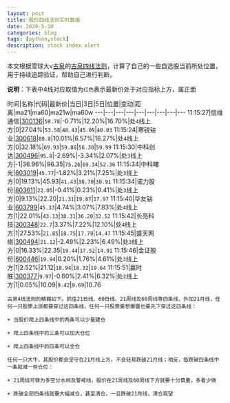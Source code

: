 ```yaml
---
layout: post
title: 股价四线法则实时数据
date: 2020-5-10
categories: blog
tags: [python,stock]
description: stock index alert
---
```



本文根据雪球大v[古泉](https://xueqiu.com/u/7148646888)的[古泉四线法则](https://xueqiu.com/7148646888/130498192)，计算了自己的一些自选股当前所处位置，用于持续追踪验证，帮助自己进行判断。

**说明**：下表中4线对应取值为`红色`表示最新价处于对应指标上方，属正面

时间|名称|代码|最新价|当日|3日|5日|位置|变动|距离|ma21|ma60|ma21w|ma60w
---|---|---|---|---|---|---|---|---
11:15:27|信维通信|[300136](https://xueqiu.com/S/SZ300136)|`58.78`|-0.71%|12.20%|16.70%|处`4`线上方|0|27.04%|`53.58`|`48.43`|`45.09`|`40.03`
11:15:24|寒锐钴业|[300618](https://xueqiu.com/S/SZ300618)|`80.8`|10.01%|6.57%|16.27%|处`4`线上方|0|32.18%|`69.93`|`59.88`|`56.30`|`59.99`
11:15:30|中科创达|[300496](https://xueqiu.com/S/SZ300496)|`95.8`|-2.69%|-3.34%|2.07%|处`3`线上方|-1|36.96%|96.35|`75.26`|`69.34`|`52.36`
11:15:34|中科曙光|[603019](https://xueqiu.com/S/SH603019)|`45.77`|-1.82%|3.21%|7.25%|处`3`线上方|0|19.13%|45.93|`41.43`|`38.70`|`30.91`
11:15:34|诺力股份|[603611](https://xueqiu.com/S/SH603611)|`22.05`|-0.41%|0.23%|0.41%|处`3`线上方|0|9.13%|22.20|`21.31`|`19.87`|`17.97`
11:15:40|华友钴业|[603799](https://xueqiu.com/S/SH603799)|`45.33`|4.74%|3.07%|7.83%|处`4`线上方|1|22.01%|`43.13`|`38.31`|`36.20`|`32.52`
11:15:42|长亮科技|[300348](https://xueqiu.com/S/SZ300348)|`22.7`|3.37%|7.22%|12.10%|处`4`线上方|1|27.53%|`21.85`|`18.75`|`17.79`|`14.47`
11:15:45|盛天网络|[300494](https://xueqiu.com/S/SZ300494)|`21.12`|-2.49%|2.23%|6.49%|处`3`线上方|0|16.33%|22.35|`19.44`|`17.52`|`14.91`
11:15:46|金证股份|[600446](https://xueqiu.com/S/SH600446)|`19.94`|0.20%|1.76%|4.61%|处`3`线上方|1|2.52%|21.12|`18.94`|`18.32`|`19.64`
11:15:51|赢时胜|[300377](https://xueqiu.com/S/SZ300377)|`9.97`|-0.60%|2.41%|6.32%|处`2`线上方|1|0.05%|10.09|`9.42`|`9.69`|10.76

```
古泉4线法则的精髓如下。抓住21日线、60日线、21周线及60周线等四条线，外加21月线，任何一只股票上涨都要穿过这四条线，任何一只股票要想爆雷也要先下穿过这四条线：

+ 当股价爬上四条线中的两条可以少量建仓

+ 爬上四条线中的三条可以加大仓位

+ 爬上四条线中的四条可以全仓

任何一只大牛，其股价都会坚守在21月线上方，不会轻易跌破21月线；相反，每跌破四条线中一条就减一些仓位：

+ 21周线可做为多空分水岭及警戒线，股价在21周线及60周线下方就要十分慎重，多看少做

+ 跌破全部四条线就要大幅减仓，甚至清仓，一旦跌破21月线，清仓观望
```